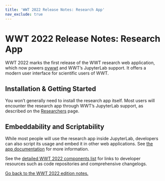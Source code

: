 ```yaml
---
title: 'WWT 2022 Release Notes: Research App'
nav_exclude: true
---
```


# WWT 2022 Release Notes: Research App

WWT 2022 marks the first release of the WWT research web application, which now
powers [pywwt](../pywwt/) and WWT’s JupyterLab support. It offers a modern user
interface for scientific users of WWT.

## Installation & Getting Started

You won’t generally need to install the research app itself. Most users will
encounter the research app through WWT’s JupyterLab support, as described on the
[Researchers](../researchers/) page.

## Embeddability and Scriptability

While most people will use the research app inside JupyterLab, developers can
also script its usage and embed it in other web applications. See [the app
documentation][docs] for more information.

[docs]: https://docs.worldwidetelescope.org/research-app/latest/

See the [detailed WWT 2022 components list](../components/) for links to
developer resources such as code repositories and comprehensive changelogs.

[Go back to the WWT 2022 edition notes.](..)
